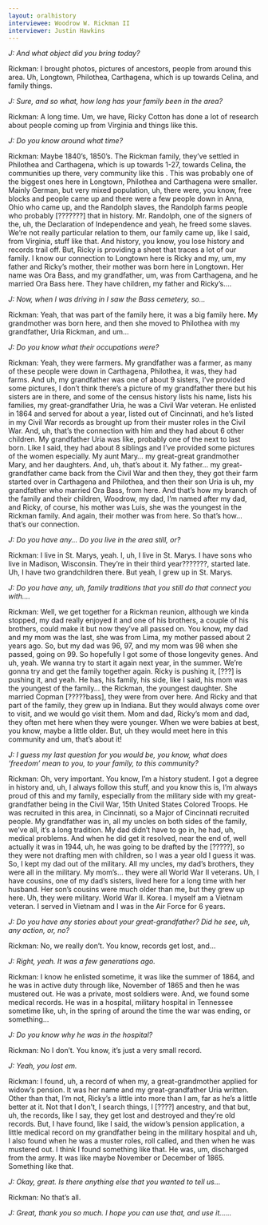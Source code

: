 ```yaml
---
layout: oralhistory
interviewee: Woodrow W. Rickman II
interviewer: Justin Hawkins
---
```


*J: And what object did you bring today?*

Rickman: I brought photos, pictures of ancestors, people from around this area. Uh, Longtown,
Philothea, Carthagena, which is up towards Celina, and family things.

*J: Sure, and so what, how long has your family been in the area?*

Rickman: A long time. Um, we have, Ricky Cotton has done a lot of research about people
coming up from Virginia and things like this.

*J: Do you know around what time?*

Rickman: Maybe 1840’s, 1850’s. The Rickman family, they’ve settled in Philothea and
Carthagena, which is up towards 1-27, towards Celina, the communities up there, very
community like this . This was probably one of the biggest ones here in Longtown, Philothea and
Carthagena were smaller. Mainly German, but very mixed population, uh, there were, you know,
free blocks and people came up and there were a few people down in Anna, Ohio who came up,
and the Randolph slaves, the Randolph farms people who probably [???????] that in history. Mr.
Randolph, one of the signers of the, uh, the Declaration of Independence and yeah, he freed some
slaves. We’re not really particular relation to them, our family came up, like I said, from
Virginia, stuff like that. And history, you know, you lose history and records trail off. But, Ricky
is providing a sheet that traces a lot of our family. I know our connection to Longtown here is
Ricky and my, um, my father and Ricky’s mother, their mother was born here in Longtown. Her
name was Ora Bass, and my grandfather, um, was from Carthagena, and he married Ora Bass
here. They have children, my father and Ricky’s….

*J: Now, when I was driving in I saw the Bass cemetery, so…*

Rickman: Yeah, that was part of the family here, it was a big family here. My grandmother was
born here, and then she moved to Philothea with my grandfather, Uria Rickman, and um…

*J: Do you know what their occupations were?*

Rickman: Yeah, they were farmers. My grandfather was a farmer, as many of these people
were down in Carthagena, Philothea, it was, they had farms. And uh, my grandfather was one of
about 9 sisters, I’ve provided some pictures, I don’t think there’s a picture of my grandfather
there but his sisters are in there, and some of the census history lists his name, lists his families,
my great-grandfather Uria, he was a Civil War veteran. He enlisted in 1864 and served for about
a year, listed out of Cincinnati, and he’s listed in my Civil War records as brought up from their
muster roles in the Civil War. And, uh, that’s the connection with him and they had about 6 other
children. My grandfather Uria was like, probably one of the next to last born. Like I said, they
had about 8 siblings and I’ve provided some pictures of the women especially. My aunt Mary…
my great-great grandmother Mary, and her daughters. And, uh, that’s about it. My father… my
great-grandfather came back from the Civil War and then they, they got their farm started over in
Carthagena and Philothea, and then their son Uria is uh, my grandfather who married Ora Bass,
from here. And that’s how my branch of the family and their children, Woodrow, my dad, I’m
named after my dad, and Ricky, of course, his mother was Luis, she was the youngest in the
Rickman family. And again, their mother was from here. So that’s how… that’s our connection.

*J: Do you have any… Do you live in the area still, or?*

Rickman: I live in St. Marys, yeah. I, uh, I live in St. Marys. I have sons who live in Madison,
Wisconsin. They’re in their third year???????, started late. Uh, I have two grandchildren there.
But yeah, I grew up in St. Marys.

*J: Do you have any, uh, family traditions that you still do that connect you with….*

Rickman: Well, we get together for a Rickman reunion, although we kinda stopped, my dad
really enjoyed it and one of his brothers, a couple of his brothers, could make it but now they’ve
all passed on. You know, my dad and my mom was the last, she was from Lima, my mother
passed about 2 years ago. So, but my dad was 96, 97, and my mom was 98 when she passed,
going on 99. So hopefully I got some of those longevity genes. And uh, yeah. We wanna try to
start it again next year, in the summer. We’re gonna try and get the family together again. Ricky
is pushing it, [???] is pushing it, and yeah. He has, his family, his side, like I said, his mom was
the youngest of the family… the Rickman, the youngest daughter. She married Copman
[?????bass], they were from over here. And Ricky and that part of the family, they grew up in
Indiana. But they would always come over to visit, and we would go visit them. Mom and dad,
Ricky’s mom and dad, they often met here when they were younger. When we were babies at
best, you know, maybe a little older. But, uh they would meet here in this community and um,
that’s about it!

*J: I guess my last question for you would be, you know, what does ‘freedom’ mean to
you, to your family, to this community?*

Rickman: Oh, very important. You know, I’m a history student. I got a degree in history and,
uh, I always follow this stuff, and you know this is, I’m always proud of this and my family,
especially from the military side with my great-grandfather being in the Civil War, 15th United
States Colored Troops. He was recruited in this area, in Cincinnati, so a Major of Cincinnati
recruited people. My grandfather was in, all my uncles on both sides of the family, we’ve all, it’s
a long tradition. My dad didn’t have to go in, he had, uh, medical problems. And when he did get
it resolved, near the end of, well actually it was in 1944, uh, he was going to be drafted by the
[?????], so they were not drafting men with children, so I was a year old I guess it was. So, I kept
my dad out of the military. All my uncles, my dad’s brothers, they were all in the military. My
mom’s… they were all World War II veterans. Uh, I have cousins, one of my dad’s sisters, lived
here for a long time with her husband. Her son’s cousins were much older than me, but they
grew up here. Uh, they were military. World War II. Korea. I myself am a Vietnam veteran. I
served in Vietnam and I was in the Air Force for 6 years.

*J: Do you have any stories about your great-grandfather? Did he see, uh, any action,
or, no?*

Rickman: No, we really don’t. You know, records get lost, and…

*J: Right, yeah. It was a few generations ago.*

Rickman: I know he enlisted sometime, it was like the summer of 1864, and he was in active
duty through like, November of 1865 and then he was mustered out. He was a private, most
soldiers were. And, we found some medical records. He was in a hospital, military hospital in
Tennessee sometime like, uh, in the spring of around the time the war was ending, or
something…

*J: Do you know why he was in the hospital?*

Rickman: No I don’t. You know, it’s just a very small record.

*J: Yeah, you lost em.*

Rickman: I found, uh, a record of when my, a great-grandmother applied for widow’s pension.
It was her name and my great-grandfather Uria written. Other than that, I’m not, Ricky’s a little
into more than I am, far as he’s a little better at it. Not that I don’t, I search things, I [????]
ancestry, and that but, uh, the records, like I say, they get lost and destroyed and they’re old
records. But, I have found, like I said, the widow’s pension application, a little medical record on
my grandfather being in the military hospital and uh, I also found when he was a muster roles,
roll called, and then when he was mustered out. I think I found something like that. He was, um,
discharged from the army. It was like maybe November or December of 1865. Something like
that.

*J: Okay, great. Is there anything else that you wanted to tell us…*

Rickman: No that’s all.

*J: Great, thank you so much. I hope you can use that, and use it…...*   
